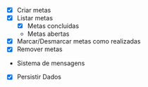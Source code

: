 - [x] Criar metas
- [x] Listar metas
    - [x] Metas concluidas
    - Metas abertas
- [x] Marcar/Desmarcar metas como realizadas
- [x] Remover metas
- Sistema de mensagens
- [x] Persistir Dados